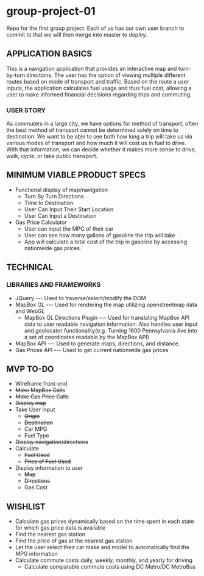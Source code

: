 # group-project-01
Repo for the first group project. Each of us has our own user branch to commit to that we will then merge into master to deploy.


## APPLICATION BASICS
This is a navigation application that provides an interactive map and turn-by-turn directions. The user has the option of viewing multiple different routes based on mode of transport and traffic. Based on the route a user inputs, the application calculates fuel usage and thus fuel cost, allowing a user to make informed financial decisions regarding trips and commuting.


### USER STORY
As commuters in a large city, we have options for method of transport; often the best method of transport cannot be determined solely on time to destination. We want to be able to see both how long a trip will take us via various modes of transport and how much it will cost us in fuel to drive. With that information, we can decide whether it makes more sense to drive, walk, cycle, or take public transport.

## MINIMUM VIABLE PRODUCT SPECS
* Functional display of map/navigation
  * Turn By Turn Directions
  * Time to Destination
  * User Can Input Their Start Location
  * User Can Input a Destination
* Gas Price Calculator
  * User can input the MPG of their car
  * User can see how many gallons of gasoline the trip will take
  * App will calculate a total cost of the trip in gasoline by accessing nationwide gas prices.

## TECHNICAL

### LIBRARIES AND FRAMEWORKS 
* JQuery --- Used to traverse/select/modify the DOM
* MapBox GL --- Used for rendering the map utilizing openstreetmap data and WebGL
    * MapBox GL Directions Plugin --- Used for translating MapBox API data to user readable navigation information. Also handles user input and geolocator functionality(e.g. Turning 1600 Pennsylvania Ave into a set of coordinates readable by the MapBox API)
* MapBox API --- Used to generate maps, directions, and distance.
* Gas Prices API --- Used to get current nationwide gas prices

## MVP TO-DO
* Wireframe front-end
* ~~Make MapBox Calls~~
* ~~Make Gas Price Calls~~
* ~~Display map~~
* Take User Input
  * ~~Origin~~
  * ~~Destination~~
  * Car MPG
  * Fuel Type
* ~~Display navigation/directions~~
* Calculate
  * ~~Fuel Used~~
  * ~~Price of Fuel Used~~
* Display information to user
  * ~~Map~~
  * ~~Directions~~
  * Gas Cost


## WISHLIST

* Calculate gas prices dynamically based on the time spent in each state for which gas price data is available
* Find the nearest gas station
* Find the price of gas at the nearest gas station
* Let the user select their car make and model to automatically find the MPG information
* Calculate commute costs daily, weekly, monthly, and yearly for driving
    * Calculate comparable commute costs using DC Metro/DC MetroBus
